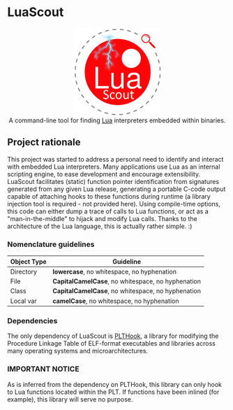 # LuaScout
<p align="center"><img src="lua_scout.png" alt="LuaScout Logo" width="200"/><br />
  A command-line tool for finding <a href="https://www.lua.org/">Lua</a> interpreters embedded within binaries.</p>

## Project rationale
This project was started to address a personal need to identify and interact with embedded Lua interpreters. Many applications use Lua as an internal scripting engine, to ease development and encourage extensibility. LuaScout facilitates (static) function pointer identification from signatures generated from any given Lua release, generating a portable C-code output capable of attaching hooks to these functions during runtime (a library injection tool is required - not provided here). Using compile-time options, this code can either dump a trace of calls to Lua functions, or act as a "man-in-the-middle" to hijack and modify Lua calls. Thanks to the architecture of the Lua language, this is actually rather simple. :)

### Nomenclature guidelines

| Object Type | Guideline                                           |
| ----------- | -----------------------------------------------     |
| Directory   | **lowercase**, no whitespace, no hyphenation        |
| File        | **CapitalCamelCase**, no whitespace, no hyphenation |
| Class       | **CapitalCamelCase**, no whitespace, no hyphenation |
| Local var   | **camelCase**, no whitespace, no hyphenation        |

### Dependencies
The only dependency of LuaScout is [PLTHook](https://github.com/kubo/plthook), a library for modifying the Procedure Linkage Table of ELF-format executables and libraries across many operating systems and microarchitectures.

### IMPORTANT NOTICE
As is inferred from the dependency on PLTHook, this library can only hook to Lua functions located within the PLT. If functions have been inlined (for example), this library will serve no purpose.
